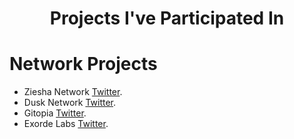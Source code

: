 <h1 align="center">Projects I've Participated In</h1>


# Network Projects

- Ziesha Network [Twitter](https://twitter.com/ZieshaNetwork).
- Dusk Network [Twitter](https://twitter.com/DuskFoundation).
- Gitopia [Twitter](https://twitter.com/gitopiaDAO).
- Exorde Labs [Twitter](https://twitter.com/ExordeLabs).

